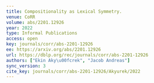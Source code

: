 ```yaml
---
title: Compositionality as Lexical Symmetry.
venue: CoRR
volume: abs/2201.12926
year: 2022
type: Informal Publications
access: open
key: journals/corr/abs-2201-12926
ee: https://arxiv.org/abs/2201.12926
url: https://dblp.org/rec/journals/corr/abs-2201-12926
authors: ["Ekin Aky\u00fcrek", "Jacob Andreas"]
sync_version: 3
cite_key: journals/corr/abs-2201-12926/Akyurek/2022
---
```


